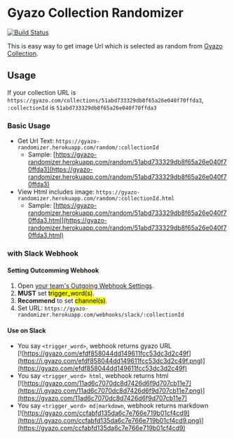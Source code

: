 # Gyazo Collection Randomizer

[![Build Status](https://travis-ci.org/pastak/gyazo-randomizer.svg?branch=master)](https://travis-ci.org/pastak/gyazo-randomizer)

This is easy way to get image Url which is selected as random from [Gyazo Collection](https://support.gyazo.com/hc//articles/206458915-How-can-I-use-Gyazo-to-collect-and-share-multiple-images-at-once-).

## Usage

If your collection URL is `https://gyazo.com/collections/51abd733329db8f65a26e040f70ffda3`,  
`:collectionId` is `51abd733329db8f65a26e040f70ffda3`

### Basic Usage

*   Get Url Text: `https://gyazo-randomizer.herokuapp.com/random/:collectionId`
    *   Sample: [https://gyazo-randomizer.herokuapp.com/random/51abd733329db8f65a26e040f70ffda3](https://gyazo-randomizer.herokuapp.com/random/51abd733329db8f65a26e040f70ffda3)
*   View Html includes image: `https://gyazo-randomizer.herokuapp.com/random/:collectionId.html`
    *   Sample: [https://gyazo-randomizer.herokuapp.com/random/51abd733329db8f65a26e040f70ffda3.html](https://gyazo-randomizer.herokuapp.com/random/51abd733329db8f65a26e040f70ffda3.html)

### with Slack Webhook

#### Setting Outcomming Webhook

1.  Open [your team's Outgoing Webhook Settings](https://my.slack.com/services/new/outgoing-webhook).
2.  **MUST** set <mark>trigger_word(s)</mark>.
3.  **Recommend** to set <mark>channel(s)</mark>.
4.  Set URL: `https://gyazo-randomizer.herokuapp.com/webhooks/slack/:collectionId`

#### Use on Slack

*   You say `<trigger_word>`, webhook returns gyazo URL  
    [![https://gyazo.com/efdf858044dd149611fcc53dc3d2c49f](https://i.gyazo.com/efdf858044dd149611fcc53dc3d2c49f.png)](https://gyazo.com/efdf858044dd149611fcc53dc3d2c49f)
*   You say `<trigger_word> html`, webhook returns html  
    [![https://gyazo.com/11ad6c7070dc8d7426d6f9d707cb11e7](https://i.gyazo.com/11ad6c7070dc8d7426d6f9d707cb11e7.png)](https://gyazo.com/11ad6c7070dc8d7426d6f9d707cb11e7)
*   You say `<trigger_word> md|markdown`, webhook returns markdown  
    [![https://gyazo.com/ccfabfd135da6c7e766e719b01cf4cd9](https://i.gyazo.com/ccfabfd135da6c7e766e719b01cf4cd9.png)](https://gyazo.com/ccfabfd135da6c7e766e719b01cf4cd9)
